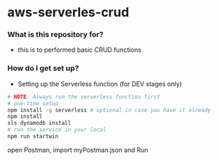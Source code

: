 # aws-serverles-crud

### What is this repository for? ###

* this is to performed basic CRUD functions

### How do I get set up? ###

* Setting up the Serverless function (for DEV stages only)
```bash
# NOTE: Always run the serverless function first
# one-time setup
npm install -g serverless # optional in case you have it already
npm install
sls dynamodb install
# run the service in your local
npm run startwin
```
open Postman, import myPostman.json and Run